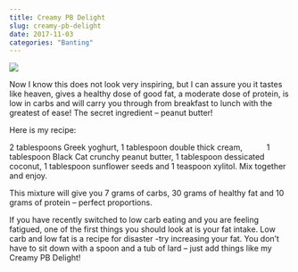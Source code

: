 ```yaml
---
title: Creamy PB Delight
slug: creamy-pb-delight
date: 2017-11-03
categories: "Banting"
---
```


<p><img src="http://res.cloudinary.com/dy6grlu8z/image/upload/v1558841612/slzgcu0rbzgxdyuxepgn.jpg"/></p>
<p>Now I know this does not look very inspiring, but I can assure you it tastes like heaven, gives a healthy dose of good fat, a moderate dose of protein, is low in carbs and will carry you through from breakfast to lunch with the greatest of ease! The secret ingredient – peanut butter!</p>
<p>Here is my recipe:</p>
<p>2 tablespoons Greek yoghurt, 1 tablespoon double thick cream,           1 tablespoon Black Cat crunchy peanut butter, 1 tablespoon dessicated coconut, 1 tablespoon sunflower seeds and 1 teaspoon xylitol. Mix together and enjoy.</p>
<p>This mixture will give you 7 grams of carbs, 30 grams of healthy fat and 10 grams of protein – perfect proportions.</p>
<p>If you have recently switched to low carb eating and you are feeling fatigued, one of the first things you should look at is your fat intake. Low carb and low fat is a recipe for disaster -try increasing your fat. You don’t have to sit down with a spoon and a tub of lard – just add things like my Creamy PB Delight!</p>







